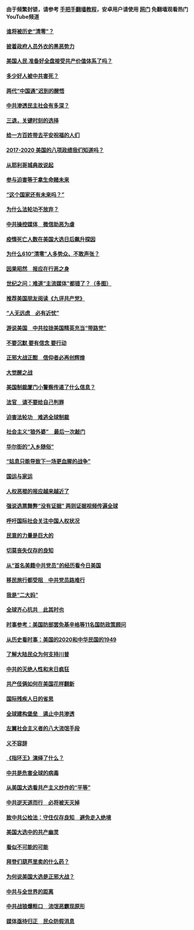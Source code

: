 #### 由于频繁封锁，请参考 [手把手翻墙教程](https://github.com/gfw-breaker/guides/wiki/)，安卓用户请使用 [网门](https://github.com/gfw-breaker/nogfw/blob/master/dl.md?t=01230700) 免翻墙观看热门YouTube频道 

#### [谁将被历史“清零”？](../pages/73/417485.md?t=01230700) 

#### [披着政府人员外衣的黑恶势力](../pages/73/417442.md?t=01230700) 

#### [美国人民 准备好全盘接受共产价值体系了吗？](../pages/73/417491.md?t=01230700) 

#### [多少好人被中共害死？](../pages/73/417144.md?t=01230700) 

#### [两代“中国通”迟到的醒悟](../pages/73/417064.md?t=01230700) 

#### [中共渗透民主社会有多深？](../pages/73/417063.md?t=01230700) 

#### [三退，关键时刻的选择](../pages/73/416969.md?t=01230700) 

#### [给一方百姓带去平安祝福的人们](../pages/73/416941.md?t=01230700) 

#### [2017-2020  美国的八项政绩我们知道吗？](../pages/73/416968.md?t=01230700) 

#### [从耶利哥城典故说起](../pages/73/416892.md?t=01230700) 

#### [参与迫害等于拿生命赌未来](../pages/73/416856.md?t=01230700) 

#### [“这个国家还有未来吗？”](../pages/73/416852.md?t=01230700) 

#### [为什么法轮功不放弃？](../pages/73/416864.md?t=01230700) 

#### [中共操控媒体　微信助恶为虐](../pages/73/416724.md?t=01230700) 

#### [疫情死亡人数在美国大选日后飙升探因](../pages/73/416606.md?t=01230700) 

#### [为什么610“清零”人多势众、不敢声张？](../pages/73/416632.md?t=01230700) 

#### [因果昭然　报应在行恶之身](../pages/73/416582.md?t=01230700) 

#### [世纪之问：难道“主流媒体”都错了？（多图）](../pages/73/416571.md?t=01230700) 

#### [推荐美国朋友阅读《九评共产党》](../pages/73/416510.md?t=01230700) 

#### [“人无远虑　必有近忧”](../pages/73/416513.md?t=01230700) 

#### [游说美国　中共拉拢美国精英充当“带路党”](../pages/73/416529.md?t=01230700) 

#### [不要沉默 要有信念 要行动](../pages/73/416457.md?t=01230700) 

#### [正邪大战正酣　信仰者必再创辉煌](../pages/73/416433.md?t=01230700) 

#### [大觉醒之战](../pages/73/416456.md?t=01230700) 

#### [美国制裁厦门小警察传递了什么信息？](../pages/73/416432.md?t=01230700) 

#### [法官　请不要给自己判罪](../pages/73/416379.md?t=01230700) 

#### [迫害法轮功　难逃全球制裁](../pages/73/416380.md?t=01230700) 

#### [社会主义“狼外婆”　最后一次敲门](../pages/73/416394.md?t=01230700) 

#### [华尔街的“入乡随俗”](../pages/73/416395.md?t=01230700) 

#### [“姑息只能导致下一场更血腥的战争”](../pages/73/416223.md?t=01230700) 

#### [国运与家运](../pages/73/416224.md?t=01230700) 

#### [人权恶棍的报应越来越近了](../pages/73/416276.md?t=01230700) 

#### [强说选票舞弊“没有证据” 两则证据视频传遍全球](../pages/73/416227.md?t=01230700) 

#### [呼吁国际社会关注中国人权状况](../pages/73/416135.md?t=01230700) 

#### [民意的力量是巨大的](../pages/73/416222.md?t=01230700) 

#### [切莫丧失仅存的良知](../pages/73/416134.md?t=01230700) 

#### [从“首名美籍中共党员”的经历看今日美国](../pages/73/416114.md?t=01230700) 

#### [移民旅行都受阻　中共党员路难行](../pages/73/416033.md?t=01230700) 

#### [我是“二大妈”](../pages/73/415529.md?t=01230700) 

#### [全球齐心抗共　此其时也](../pages/73/415989.md?t=01230700) 

#### [时事参考：美国防部罢免基辛格等11名国防政策顾问](../pages/73/415970.md?t=01230700) 

#### [从历史看时事：美国的2020和中华民国的1949](../pages/73/415949.md?t=01230700) 

#### [了解大陆民众为何支持川普](../pages/73/415950.md?t=01230700) 

#### [中共的灭绝人性和末日疯狂](../pages/73/415944.md?t=01230700) 

#### [共产伎俩如何在美国花样翻新](../pages/73/415908.md?t=01230700) 

#### [国际残疾人日的省思](../pages/73/415849.md?t=01230700) 

#### [全球建构堡垒　遏止中共渗透](../pages/73/415850.md?t=01230700) 

#### [左翼社会主义者的八大流氓手段](../pages/73/415802.md?t=01230700) 

#### [义不容辞](../pages/73/415807.md?t=01230700) 

#### [《指环王》演绎了什么？](../pages/73/415739.md?t=01230700) 

#### [中共是危害全球的病毒](../pages/73/415569.md?t=01230700) 

#### [从美国大选看共产主义炒作的“平等”](../pages/73/415654.md?t=01230700) 

#### [中共逆天道而行　必将被天灭掉](../pages/73/415626.md?t=01230700) 

#### [致中共公检法：守住仅存良知　避免走入绝境](../pages/73/415627.md?t=01230700) 

#### [美国大选中的共产幽灵](../pages/73/415618.md?t=01230700) 

#### [看似不可能的可能](../pages/73/415619.md?t=01230700) 

#### [拜登们葫芦里卖的什么药？](../pages/73/415531.md?t=01230700) 

#### [为何说美国大选是正邪大战？](../pages/73/415530.md?t=01230700) 

#### [中共与全世界的距离](../pages/73/415435.md?t=01230700) 

#### [中共战狼爆粗口　流氓恶霸现原形](../pages/73/415426.md?t=01230700) 

#### [媒体亟待归正　民众防假消息](../pages/73/415402.md?t=01230700) 


